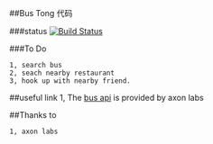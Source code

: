 ##Bus Tong 代码

###status
[![Build Status](https://travis-ci.org/yupbank/buttong.svg?branch=master)](https://travis-ci.org/yupbank/buttong)

###To Do

    1, search bus
    2, seach nearby restaurant
    3, hook up with nearby friend.

##useful link
    1, The [bus api](http://hkbus.axon-labs.com/api/admin "api") is provided by axon labs

##Thanks to

    1, axon labs

